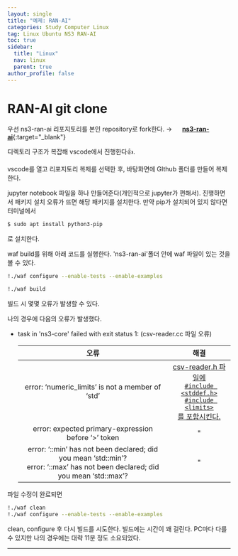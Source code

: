 ```yaml
---
layout: single
title: "예제: RAN-AI"
categories: Study Computer Linux
tag: Linux Ubuntu NS3 RAN-AI
toc: true
sidebar:
  title: "Linux"
  nav: linux
  parent: true
author_profile: false
---
```


# RAN-AI git clone
우선 ns3-ran-ai 리포지토리를 본인 repository로 fork한다. &rarr; <a href ="https://github.com/signetlabdei/ns3-ran-ai" target="_blank" rel="noopener noreferrer"><img src="https://img.icons8.com/ios-glyphs/120/null/github.png" width="15" height="15" style="box-shadow:none;"></a> [**ns3-ran-ai**](https://github.com/signetlabdei/ns3-ran-ai){:target="_blank"}

디렉토리 구조가 복잡해 vscode에서 진행한다👍.

vscode를 열고 리포지토리 복제를 선택한 후, 바탕화면에 GIthub 폴더를 만들어 복제한다.

jupyter notebook 파일을 하나 만들어준다(개인적으로 jupyter가 편해서).
진행하면서 패키지 설치 오류가 뜨면 해당 패키지를 설치한다.
만약 pip가 설치되어 있지 않다면 터미널에서
```bash
$ sudo apt install python3-pip
```
로 설치한다.

waf build를 위해 아래 코드를 실행한다. 'ns3-ran-ai'폴더 안에 waf 파일이 있는 것을 볼 수 있다.
```bash
!./waf configure --enable-tests --enable-examples
```
```bash
!./waf build
```
빌드 시 몇몇 오류가 발생할 수 있다.

나의 경우에 다음의 오류가 발생했다.

- task in 'ns3-core' failed with exit status 1: (csv-reader.cc 파일 오류)

  | 오류  | 해결  |
  | :---: | :---: |
  | error: ‘numeric_limits’ is not a member of ‘std’  | <a href="https://stackoverflow.com/questions/71296302/numeric-limits-is-not-a-member-of-std">csv-reader.h 파일에<br>`#include <stddef.h>`<br>`#include <limits>`<br>를 포함시킨다.</a> |
  | error: expected primary-expression before ‘>’ token | " |
  | error: ‘::min’ has not been declared; did you mean ‘std::min’?<br>error: ‘::max’ has not been declared; did you mean ‘std::max’?  | " |

파일 수정이 완료되면
```bash
!./waf clean
!./waf configure --enable-tests --enable-examples
```
clean, configure 후 다시 빌드를 시도한다. 빌드에는 시간이 꽤 걸린다. PC마다 다를 수 있지만 나의 경우에는 대략 11분 정도 소요되었다.

---